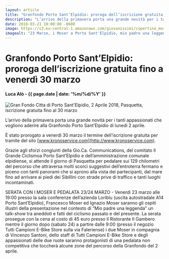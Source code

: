 ```yaml
---
layout: article
title: "Granfondo Porto Sant’Elpidio: proroga dell’iscrizione gratuita fino a venerdì 30 marzo"
description: "L’arrivo della primavera porta una grande novità per i tanti appassionati che vogliono aderire alla Granfondo Porto Sant’Elpidio di lunedì 2 aprile."
date: 2018-03-21 10:00:00 -0600
image: https://s3.eu-central-1.amazonaws.com/giovanissimi/copertina_moser.jpg
imagealt: "23 Marzo, i Moser a Porto Sant'Elpidio, mio padre una leggenda"
---
```


# Granfondo Porto Sant’Elpidio: proroga dell’iscrizione gratuita fino a venerdì 30 marzo

#### Luca Alò - {{ page.date | date: '%m/%d/%Y' }}

![Gran Fondo Citta di Porto Sant'Elpidio, 2 Aprile 2018, Pasquetta, iscrizione gratuita fino al 30 marzo](https://s3.eu-central-1.amazonaws.com/giovanissimi/copertina_gfpse_2018.jpeg)

L’arrivo della primavera porta una grande novità per i tanti appassionati che vogliono aderire alla Granfondo Porto Sant’Elpidio di lunedì 2 aprile.

È stato prorogato a venerdì 30 marzo il termine dell’iscrizione gratuita per tramite del sito [www.kronoservice.com](http://www.kronoservice.com).

Grazie agli sforzi congiunti della Gio.Ca. Communications, del comitato Il Grande Ciclismoa Porto Sant’Elpidio e dell’amministrazione comunale elpidiense, si attende il giorno di Pasquetta per pedalare sui 129 chilometri del percorso che attraversa molti scorci suggestivi dell’entroterra fermano e piceno con tanti panorami che si aprono alla vista dei partecipanti, dal mare fino ad arrivare ai piedi dei Sibillini con strade prive di traffico e tanti luoghi incontaminati.

SERATA CON I MOSER E PEDALATA 23/24 MARZO - Venerdì 23 marzo alle 19:00 presso la sala conferenze dell’azienda Loriblu (uscita autostradale A14 Porto Sant’Elpidio), Francesco Moser ed Ignazio Moser saranno gli ospiti illustri della presentazione nel contesto di “Mio padre una leggenda” un talk-show tra aneddoti e fatti del ciclismo passato e del presente. La serata prosegue con la cena al costo di 45 euro presso il Ristorante Il Gambero mentre il giorno dopo (sabato 24) a partire dalle 9:00 (presso il negozio Tutti Campioni E-Bike Store sulla via Faleriense) i due Moser in compagnia di Vincenzo Santoni, dello staff di Tutti Campioni E-Bike Store e degli appassionati delle due ruote saranno protagonisti di una pedalata non competitiva che toccherà alcune zone del percorso della Granfondo del 2 aprile.